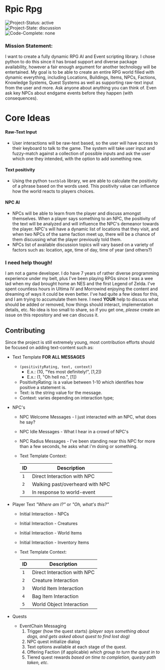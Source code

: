# Rpic Rpg
![Project-Status: active](https://img.shields.io/badge/project--status-active-green.svg)
<br>
![Project-State: discussion](https://img.shields.io/badge/project--state-discussion-yellow.svg)
<br>
![Code-Complete: none](https://img.shields.io/badge/code--complete-none-red.svg)

### Mission Statement:
I want to create a fully dynamic RPG AI and Event scripting library. I chose python to do this since it has broad support and diverse package availability, however a fair enough argument for another technology will be entertained. My goal is to be able to create an entire RPG world filled with dynamic everything, including Locations, Buildings, Items, NPCs, Factions, Knowledge Systems, Quest Systems as well as supporting raw-text input from the user and more. Ask anyone about anything you can think of. Even ask key NPCs about endgame events before they happen (with consequences).


# Core Ideas

#### Raw-Text Input
* User interactions will be raw-text based, so the user will have access to their keyboard to talk to the game. The system will take user input and fuzzy-match against a collection of possible inputs and ask the user which one they intended, with the option to add something new.

#### Text positivity
* Using the python `textblob` library, we are able to calculate the positivity of a phrase based on the words used. This positivity value can influence how the world reacts to players choices.

#### NPC AI
* NPCs will be able to learn from the player and discuss amongst themselves. When a player says something to an NPC, the positivity of the text will be analyzed and will influence the NPC's demeanor towards the player. NPC's will have a dynamic list of locations that they visit, and when two NPCs of the same faction meet up, there will be a chance of them discussing what the player previously told them.
* NPCs list of available discussion topics will vary based on a variety of factors such as: location, age, time of day, time of year (and others?)

### I need help though!
I am not a game developer. I do have 7 years of rather diverse programming experience under my belt, plus I've been playing RPGs since I was a wee lad when my dad brought home an NES and the first Legend of Zelda. I've spent countless hours in Ultima IV and Morrowind enjoying the content and dreaming of ways it could be even better. I've had quite a few ideas for this, and I am trying to accumulate them here. I need **YOUR** help to discuss what should be added or removed, how things should interact, implementation details, etc. No idea is too small to share, so if you get one, *please* create an issue on this repository and we can discuss it.

## Contributing
Since the project is still extremely young, most contribution efforts should be focused on adding text-content such as:
* Text Template **FOR ALL MESSAGES**
  * `(positivityRating, text, context)`
    * E.x.: (10, "Yes most definitely!", [1,2])
    * E.x.: (1, "Oh hell no.", [1])
  * PositivityRating: is a value between 1-10 which identifies how positive a statement is.
  * Text: is the string value for the message.
  * Context: varies depending on interaction type;

* NPC's
  * NPC Welcome Messages - I just interacted with an NPC, what does he say?
  * NPC Idle Messages - What I hear in a crowd of NPC's
  * NPC Radius Messages - I've been standing near this NPC for more than a few seconds, he asks what i'm doing or something.
  * Text Template Context:

      | ID  | Description |
      | --- | ----------- |
      | `1` | Direct Interaction with NPC |
      | `2` | Walking past/overheard with NPC |
      | `3` | In response to world-event |

* Player Text *"Where am I?"* or *"Oh, what's this?"*
  * Initial Interaction - NPCs
  * Initial Interaction - Creatures
  * Initial Interaction - World Items
  * Initial Interaction - Inventory Items
  * Text Template Context:

      | ID  | Description |
      | --- | ----------- |
      | `1` | Direct Interaction with NPC |
      | `2` | Creature Interaction |
      | `3` | World Item Interaction |
      | `4` | Bag Item Interaction |
      | `5` | World Object Interaction |

* Quests
  * EventChain Messaging
    1. Trigger (how the quest starts) *(player says something about dogs, and gets asked about quest to find lost dog)*
    2. NPC quest initialize dialog
    3. Text options available at each stage of the quest.
    4. Offering Faction (if applicable) *which group to turn the quest in to*
    5. Tiered quest rewards *based on time to completion, questy path taken, etc*.

